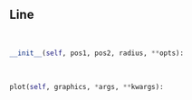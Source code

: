 ## <a id="McUtils.Plots.Primitives.Line">Line</a>


<a id="McUtils.Plots.Primitives.Line.__init__">&nbsp;</a>
```python
__init__(self, pos1, pos2, radius, **opts): 
```

<a id="McUtils.Plots.Primitives.Line.plot">&nbsp;</a>
```python
plot(self, graphics, *args, **kwargs): 
```

